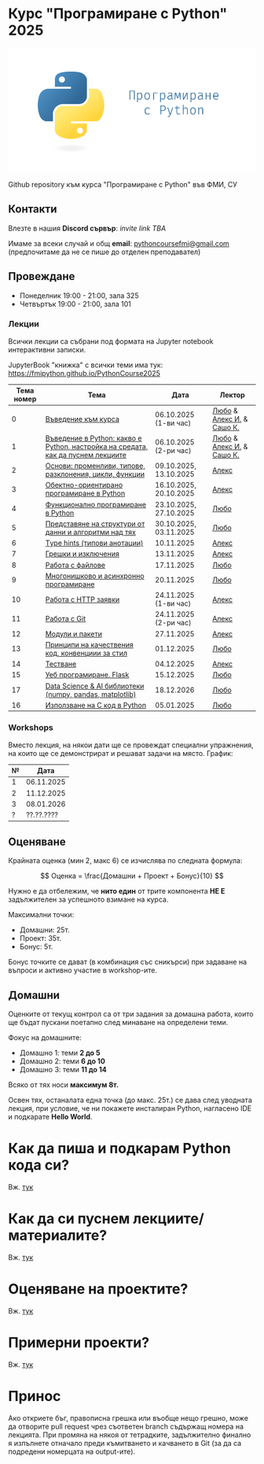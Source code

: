 # Курс "Програмиране с Python" 2025

![Logo](misc/logo.png)

Github repository към курса "Програмиране с Python" във ФМИ, СУ

## Контакти

Влезте в нашия **Discord сървър**: *invite link TBA*
<!-- [![Discord](https://img.shields.io/badge/Discord-%235865F2.svg?style=for-the-badge&logo=discord&logoColor=white)](https://discord.gg/HwXcZuvZbq) -->

Имаме за всеки случай и общ **email**: pythoncoursefmi@gmail.com (предпочитаме да не се пише до отделен преподавател)


## Провеждане

- Понеделник 19:00 - 21:00, зала 325
- Четвъртък 19:00 - 21:00, зала 101

### Лекции

Всички лекции са събрани под формата на Jupyter notebook интерактивни записки.

JupyterBook "книжка" с всички теми има тук: https://fmipython.github.io/PythonCourse2025


| Тема номер | Тема                                                                                                                | Дата                   | Лектор                                                                                                                                                                  |
| ---------- | ------------------------------------------------------------------------------------------------------------------- | ---------------------- | ----------------------------------------------------------------------------------------------------------------------------------------------------------------------- |
| 0          | [Въведение към курса](./00%20-%20Course%20intro/)                                                                   | 06.10.2025 (1-ви час)  | [Любо](https://github.com/lyubolp) & [Алекс И.](https://github.com/yalishanda42) & [Сашо К.](https://github.com/Bladwark) |
| 1          | [Въведение в Python: какво е Python, настройка на средата, как да пуснем лекциите](./01%20-%20Intro%20to%20Python/) | 06.10.2025 (2-ри час)  | [Любо](https://github.com/lyubolp) & [Алекс И.](https://github.com/yalishanda42) & [Сашо К.](https://github.com/Bladwark) |
| 2          | [Основи: променливи, типове, разклонения, цикли, функции](./02%20-%20Variables,%20types,%20control%20flow/)         | 09.10.2025, 13.10.2025 | [Алекс](https://github.com/yalishanda42)                                                                                  |
| 3          | [Обектно-ориентирано програмиране в Python](./03%20-%20OOP/)                                                        | 16.10.2025, 20.10.2025 | [Алекс](https://github.com/yalishanda42)                                                                                                                                |
| 4          | [Функционално програмиране в Python](./04%20-%20Functional%20Programming/)                                          | 23.10.2025, 27.10.2025 | [Любо](https://github.com/lyubolp)                                                                                                                                      |
| 5          | [Представяне на структури от данни и алгоритми над тях](./05%20-%20Data%20Structures%20and%20Oddities/)             | 30.10.2025, 03.11.2025 | [Любо](https://github.com/lyubolp)                                                                                                                                      |
| 6          | [Тype hints (типови анотации)](./06%20-%20Typing%20Hints/)                                                          | 10.11.2025             | [Алекс](https://github.com/yalishanda42)                                                                                                                                |
| 7          | [Грешки и изключения](./07%20-%20Exceptions%20Handling/)                                                            | 13.11.2025             | [Алекс](https://github.com/yalishanda42)                                                                                                                                |
| 8          | [Работа с файлове](./08%20-%20Files/)                                                                               | 17.11.2025             | [Любо](https://github.com/lyubolp)                                                                                                                                      |
| 9          | [Многонишково и асинхронно програмиране](./09%20-%20Multithreading/)                                                | 20.11.2025             | [Любо](https://github.com/lyubolp)                                                                                                                                      |
| 10         | [Работа с HTTP заявки](./10%20-%20requests/)                                                                        | 24.11.2025 (1-ви час)  | [Алекс](https://github.com/yalishanda42)                                                                                                                                |
| 11         | [Работа с Git](./11%20-%20Git/)                                                                                     | 24.11.2025 (2-ри час)  | [Алекс](https://github.com/yalishanda42)                                                                                                                                |
| 12         | [Модули и пакети](./12%20-%20Modules/)                                                                              | 27.11.2025             | [Алекс](https://github.com/yalishanda42)                                                                                                                                |
| 13         | [Принципи на качествения код, конвенциии за стил](./13%20-%20Clean%20code/)                                         | 01.12.2025             | [Любо](https://github.com/lyubolp)                                                                                                                                      |
| 14         | [Тестване](./14%20-%20Testing/)                                                                                     | 04.12.2025             | [Алекс](https://github.com/yalishanda42)                                                                                                                                |
| 15         | [Уеб програмиране. Flask](./15%20-%20Web%20programming/)                                                            | 15.12.2025             | [Любо](https://github.com/lyubolp)                                                                                                                                      |
| 17         | [Data Science & AI библиотеки (numpy, pandas, matplotlib)](./17%20-%20numpy,%20pandas,%20matplotlib/)               | 18.12.2026             | [Любо](https://github.com/lyubolp)                                                                                                                                      |
| 16         | [Използване на C код в Python](./16%20-%20Using%20C%20code%20in%20Python/)                                          | 05.01.2025             | [Любо](https://github.com/lyubolp)                                                                                                                                      |

### Workshops

Вместо лекция, на някои дати ще се провеждат специални упражнения, на които ще се демонстрират и решават задачи на място. График:

| № | Дата       |
| - | ---------- |
| 1 | 06.11.2025 |
| 2 | 11.12.2025 |
| 3 | 08.01.2026 |
| ? | ??.??.???? |



## Оценяване

Крайната оценка (мин 2, макс 6) се изчислява по следната формула:

$$ Оценка = \frac{Домашни + Проект + Бонус}{10} $$

Нужно е да отбележим, че **нито един** от трите компонента **НЕ Е** задължителен за успешното взимане на курса.

Максимални точки:
- Домашни: 25т.
- Проект: 35т.
- Бонус: 5т.

Бонус точките се дават (в комбинация със сникърси) при задаване на въпроси и активно участие в workshop-ите.


## Домашни

Оценките от текущ контрол са от три задания за домашна работа, които ще бъдат пускани поетапно след минаване на определени теми.

Фокус на домашните:
* Домашно 1: теми **2 до 5**
* Домашно 2: теми **6 до 10**
* Домашно 3: теми **11 до 14**

Всяко от тях носи **максимум 8т.**

Освен тях, останалата една точка (до макс. 25т.) се дава след уводната лекция, при условие, че ни покажете инсталиран Python, нагласено IDE и подкарате **Hello World**.

# Как да пиша и подкарам Python кода си?

Вж. [тук](./01%20-%20Intro%20to%20Python/install-n-setup.md)

# Как да си пуснем лекциите/материалите?

Вж. [тук](./01%20-%20Intro%20to%20Python/notebooks.md)

# Оценяване на проектите?

Вж. [тук](./projects.md)

# Примерни проекти?

Вж. [тук](./example_projects.md)

# Принос

Ако откриете бъг, правописна грешка или въобще нещо грешно, може да отворите pull request чрез съответен branch съдържащ номера на лекцията. При промяна на някоя от тетрадките, задължително финално я изпълнете отначало преди къмитването и качването в Git (за да са подредени номерцата на output-ите).
